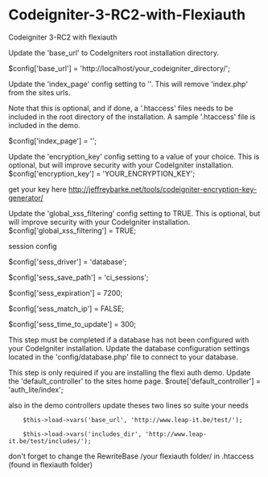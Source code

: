 # Codeigniter-3-RC2-with-Flexiauth
Codeigniter 3-RC2 with flexiauth 


Update the 'base_url' to CodeIgniters root installation directory.

$config['base_url'] = 'http://localhost/your_codeigniter_directory/';

Update the 'index_page' config setting to ''. This will remove 'index.php' from the sites urls.

Note that this is optional, and if done, a '.htaccess' files needs to be included in the root directory of the installation.
A sample '.htaccess' file is included in the demo.

$config['index_page'] = '';

Update the 'encryption_key' config setting to a value of your choice.
This is optional, but will improve security with your CodeIgniter installation.
$config['encryption_key'] = 'YOUR_ENCRYPTION_KEY';

get your key here 
http://jeffreybarke.net/tools/codeigniter-encryption-key-generator/

Update the 'global_xss_filtering' config setting to TRUE.
This is optional, but will improve security with your CodeIgniter installation.
$config['global_xss_filtering'] = TRUE;

session config 

$config['sess_driver'] = 'database';

$config['sess_save_path'] = 'ci_sessions';

$config['sess_expiration'] = 7200;

$config['sess_match_ip'] = FALSE;

$config['sess_time_to_update'] = 300;


This step must be completed if a database has not been configured with your CodeIgniter installation.
Update the database configuration settings located in the 'config/database.php' file to connect to your database.

This step is only required if you are installing the flexi auth demo.
Update the 'default_controller' to the sites home page.
$route['default_controller'] = 'auth_lite/index';

also in the demo controllers update theses two lines so suite your needs

		$this->load->vars('base_url', 'http://www.leap-it.be/test/');
		
		$this->load->vars('includes_dir', 'http://www.leap-it.be/test/includes/');

don't forget to change the RewriteBase /your flexiauth folder/ in .htaccess (found in flexiauth folder)
